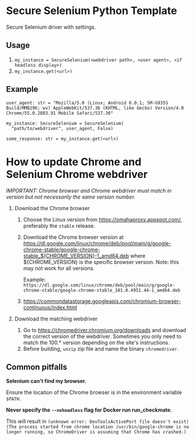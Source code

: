 # Secure Selenium Python Template
Secure Selenium driver with settings.  

## Usage

1. `my_instance = SecureSelenium(<webdriver path>, <user agent>, <if headless display>)`
1. `my_instance.get(<url>)`

## Example

```
user_agent: str = "Mozilla/5.0 (Linux; Android 6.0.1; SM-G935S Build/MMB29K; wv) AppleWebKit/537.36 (KHTML, like Gecko) Version/4.0 Chrome/55.0.2883.91 Mobile Safari/537.36"

my_instance: SecureSelenium = SecureSelenium(
  "path/to/webdriver", user_agent, False)

some_response: str = my_instance.get(<url>)
```

# How to update Chrome and Selenium Chrome webdriver

_IMPORTANT: Chrome browser and Chrome webdriver must match in version but not necessarily the same version number._

1. Download the Chrome browser
   1. Choose the Linux version from https://omahaproxy.appspot.com/, preferably the `stable` release.
   1. Download the Chrome browser version at https://dl.google.com/linux/chrome/deb/pool/main/g/google-chrome-stable/google-chrome-stable_${CHROME_VERSION}-1_amd64.deb where ${CHROME_VERSION} is the specific browser version.  Note: this may not work for all versions.  

      Example: `https://dl.google.com/linux/chrome/deb/pool/main/g/google-chrome-stable/google-chrome-stable_101.0.4951.44-1_amd64.deb`

   1. https://commondatastorage.googleapis.com/chromium-browser-continuous/index.html

1. Download the matching webdriver
   1. Go to https://chromedriver.chromium.org/downloads and download the correct version of the webdriver.  Sometimes you only need to match the 100.* version depending on the site's instructions.  
   1. Before building, `unzip` zip file and name the binary `chromedriver`.    

## Common pitfalls

**Selenium can't find my browser.**

Ensure the location of the Chrome browser is in the environment variable `$PATH`.

**Never specify the `--noheadless` flag for Docker run run_checkmate.**

This will result in `(unknown error: DevToolsActivePort file doesn't exist)
  (The process started from chrome location /usr/bin/google-chrome is no longer running, so ChromeDriver is assuming that Chrome has crashed.)`
